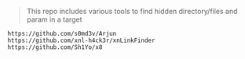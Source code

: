 > This repo includes various tools to find hidden directory/files and param in a target
```
https://github.com/s0md3v/Arjun
https://github.com/xnl-h4ck3r/xnLinkFinder
https://github.com/Sh1Yo/x8
```
